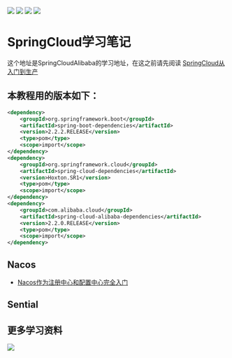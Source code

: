 ![](https://img.shields.io/badge/JDK-1.8-brightgreen) ![](https://img.shields.io/badge/SpringBoot-2.2.2.RELEASE-red) ![](https://img.shields.io/badge/SpringCloud-Hoxton.SR1-blue) ![](https://img.shields.io/badge/SpringCloudAlibaba-2.2.0.RELEASE-brightred)


# SpringCloud学习笔记
 这个地址是SpringCloudAlibaba的学习地址，在这之前请先阅读
 [SpringCloud从入门到生产](https://github.com/Lyn4ever29/cloudAlibabaLearn.git)

## 本教程用的版本如下：
```xml
<dependency>
    <groupId>org.springframework.boot</groupId>
    <artifactId>spring-boot-dependencies</artifactId>
    <version>2.2.2.RELEASE</version>
    <type>pom</type>
    <scope>import</scope>
</dependency>
<dependency>
    <groupId>org.springframework.cloud</groupId>
    <artifactId>spring-cloud-dependencies</artifactId>
    <version>Hoxton.SR1</version>
    <type>pom</type>
    <scope>import</scope>
</dependency>
<dependency>
    <groupId>com.alibaba.cloud</groupId>
    <artifactId>spring-cloud-alibaba-dependencies</artifactId>
    <version>2.2.0.RELEASE</version>
    <type>pom</type>
    <scope>import</scope>
</dependency>
```

## Nacos
 * [Nacos作为注册中心和配置中心完全入门](https://github.com/Lyn4ever29/cloudAlibabaLearn/tree/master/nacos-client-80)
 
## Sential 


## 更多学习资料

![](https://lyn4ever.gitee.io/img/wx/gzh2.png)